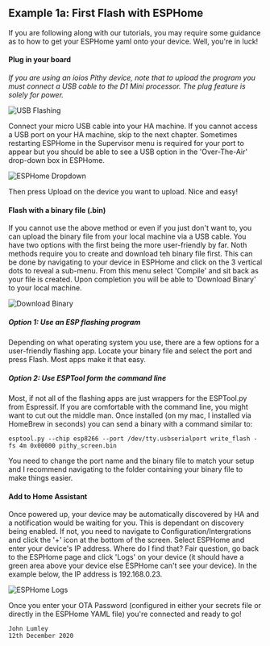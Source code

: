 ## Example 1a: First Flash with ESPHome
If you are following along with our tutorials, you may require some guidance as to how to get your ESPHome yaml onto your device. Well, you're in luck!

#### Plug in your board
*If you are using an ioios Pithy device, note that to upload the program you must connect a USB cable to the D1 Mini processor. The plug feature is solely for power.*

![USB Flashing](https://raw.githubusercontent.com/ioios-io/demos/main/assets/FlashUSBMicro.png)

Connect your micro USB cable into your HA machine. If you cannot access a USB port on your HA machine, skip to the next chapter. Sometimes restarting ESPHome in the Supervisor menu is required for your port to appear but you should be able to see a USB option in the 'Over-The-Air' drop-down box in ESPHome.

![ESPHome Dropdown](https://raw.githubusercontent.com/ioios-io/demos/main/assets/ESPHomeDropdown.png)

Then press Upload on the device you want to upload. Nice and easy!

#### Flash with a binary file (.bin)
If you cannot use the above method or even if you just don't want to, you can upload the binary file from your local machine via a USB cable. You have two options with the first being the more user-friendly by far.
Noth methods require you to create and download teh binary file first. This can be done by navigating to your device in ESPHome and click on the 3 vertical dots to reveal a sub-menu. From this menu select 'Compile' and sit back as your file is created. Upon completion you will be able to 'Download Binary' to your local machine.

![Download Binary](https://raw.githubusercontent.com/ioios-io/demos/main/assets/DownloadBinary.png)

##### Option 1: Use an ESP flashing program
Depending on what operating system you use, there are a few options for a user-friendly flashing app. Locate your binary file and select the port and press Flash. Most apps make it that easy.

##### Option 2: Use ESPTool form the command line
Most, if not all of the flashing apps are just wrappers for the ESPTool.py from Espressif. If you are comfortable with the command line, you might want to cut out the middle man. Once installed (on my mac, I installed via HomeBrew in seconds) you can send a binary with a command similar to:
```
esptool.py --chip esp8266 --port /dev/tty.usbserialport write_flash -fs 4m 0x00000 pithy_screen.bin

```

You need to change the port name and the binary file to match your setup and I recommend navigating to the folder containing your binary file to make things easier.

#### Add to Home Assistant
Once powered up, your device may be automatically discovered by HA and a notification would be waiting for you. This is dependant on discovery being enabled. If not, you need to navigate to Configuration/Intergrations and click the '+' icon at the bottom of the screen. Select ESPHome and enter your device's IP address. Where do I find that? Fair question, go back to the ESPHome page and click 'Logs' on your device (it should have a green area above your device else ESPHome can't see your device). In the example below, the IP address is 192.168.0.23.

![ESPHome Logs](https://raw.githubusercontent.com/ioios-io/demos/main/assets/ESPHomeLogs.png)

Once you enter your OTA Password (configured in either your secrets file or directly in the ESPHome YAML file) you're connected and ready to go!

```
John Lumley
12th December 2020
```